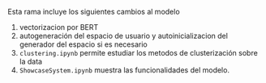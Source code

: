 
Esta rama incluye los siguientes cambios al modelo

1. vectorizacion por BERT
2. autogeneración del espacio de usuario y autoinicializacion del generador del espacio si es necesario
3. `clustering.ipynb` permite estudiar los metodos de clusterización sobre la data
4. `ShowcaseSystem.ipynb` muestra las funcionalidades del modelo.